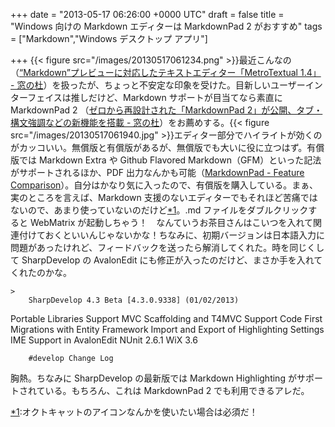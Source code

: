 
+++
date = "2013-05-17 06:26:00 +0000 UTC"
draft = false
title = "Windows 向けの Markdown エディターは MarkdownPad 2 がおすすめ"
tags = ["Markdown","Windows デスクトップ アプリ"]

+++
{{< figure src="/images/20130517061234.png"  >}}最近こんなの（<a href="http://www.forest.impress.co.jp/docs/news/20130513_599085.html">“Markdown”プレビューに対応したテキストエディター「MetroTextual 1.4」 - 窓の杜</a>）を扱ったが、ちょっと不安定な印象を受けた。目新しいユーザーインターフェイスは推しだけど、Markdown サポートが目当てなら素直に MarkdownPad 2 （<a href="http://www.forest.impress.co.jp/docs/news/20130307_590701.html">ゼロから再設計された「MarkdownPad 2」が公開、タブ・構文強調などの新機能を搭載 - 窓の杜</a>）をお薦めする。{{< figure src="/images/20130517061940.jpg"  >}}エディター部分でハイライトが効くのがカッコいい。無償版と有償版があるが、無償版でも大いに役に立つはず。有償版では Markdown Extra や Github Flavored Markdown（GFM）といった記法がサポートされるほか、PDF 出力なんかも可能（<a href="http://markdownpad.com/compare.html">MarkdownPad - Feature Comparison</a>）。自分はかなり気に入ったので、有償版を購入している。まぁ、実のところを言えば、Markdown 支援のないエディターでもそれほど苦痛ではないので、あまり使っていないのだけど<a href="#f1" name="fn1" title="オクトキャットのアイコンなんかを使いたい場合は必須だ！">*1</a>。.md ファイルをダブルクリックすると WebMatrix が起動しちゃう！　なんていうお茶目さんはこいつを入れて関連付けておくといいんじゃないかな！ちなみに、初期バージョンは日本語入力に問題があったけれど、フィードバックを送ったら解消してくれた。時を同じくして SharpDevelop の AvalonEdit にも修正が入ったのだけど、まさか手を入れてくれたのかな。

    >
        SharpDevelop 4.3 Beta [4.3.0.9338] (01/02/2013)


Portable Libraries Support
MVC Scaffolding and T4MVC Support
Code First Migrations with Entity Framework
Import and Export of Highlighting Settings
IME Support in AvalonEdit
NUnit 2.6.1
WiX 3.6

        #develop Change Log
    
胸熱。ちなみに SharpDevelop の最新版では Markdown Highlighting がサポートされている。もちろん、これは MarkdownPad 2 でも利用できるアレだ。
<div class="footnote">
<a href="#fn1" name="f1" class="footnote-number">*1</a><span class="footnote-delimiter">:</span><span class="footnote-text">オクトキャットのアイコンなんかを使いたい場合は必須だ！</span>
</div>

